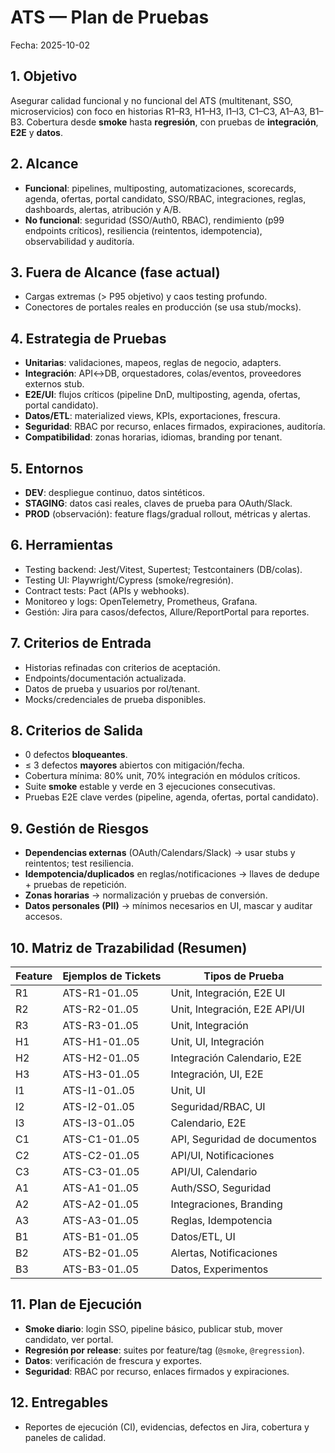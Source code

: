 # ATS — Plan de Pruebas
Fecha: 2025-10-02

## 1. Objetivo
Asegurar calidad funcional y no funcional del ATS (multitenant, SSO, microservicios) con foco en historias R1–R3, H1–H3, I1–I3, C1–C3, A1–A3, B1–B3. Cobertura desde **smoke** hasta **regresión**, con pruebas de **integración**, **E2E** y **datos**.

## 2. Alcance
- **Funcional**: pipelines, multiposting, automatizaciones, scorecards, agenda, ofertas, portal candidato, SSO/RBAC, integraciones, reglas, dashboards, alertas, atribución y A/B.
- **No funcional**: seguridad (SSO/Auth0, RBAC), rendimiento (p99 endpoints críticos), resiliencia (reintentos, idempotencia), observabilidad y auditoría.

## 3. Fuera de Alcance (fase actual)
- Cargas extremas (> P95 objetivo) y caos testing profundo.
- Conectores de portales reales en producción (se usa stub/mocks).

## 4. Estrategia de Pruebas
- **Unitarias**: validaciones, mapeos, reglas de negocio, adapters.
- **Integración**: API↔DB, orquestadores, colas/eventos, proveedores externos stub.
- **E2E/UI**: flujos críticos (pipeline DnD, multiposting, agenda, ofertas, portal candidato).
- **Datos/ETL**: materialized views, KPIs, exportaciones, frescura.
- **Seguridad**: RBAC por recurso, enlaces firmados, expiraciones, auditoría.
- **Compatibilidad**: zonas horarias, idiomas, branding por tenant.

## 5. Entornos
- **DEV**: despliegue continuo, datos sintéticos.
- **STAGING**: datos casi reales, claves de prueba para OAuth/Slack.
- **PROD** (observación): feature flags/gradual rollout, métricas y alertas.

## 6. Herramientas
- Testing backend: Jest/Vitest, Supertest; Testcontainers (DB/colas).
- Testing UI: Playwright/Cypress (smoke/regresión).
- Contract tests: Pact (APIs y webhooks).
- Monitoreo y logs: OpenTelemetry, Prometheus, Grafana.
- Gestión: Jira para casos/defectos, Allure/ReportPortal para reportes.

## 7. Criterios de Entrada
- Historias refinadas con criterios de aceptación.
- Endpoints/documentación actualizada.
- Datos de prueba y usuarios por rol/tenant.
- Mocks/credenciales de prueba disponibles.

## 8. Criterios de Salida
- 0 defectos **bloqueantes**.
- ≤ 3 defectos **mayores** abiertos con mitigación/fecha.
- Cobertura mínima: 80% unit, 70% integración en módulos críticos.
- Suite **smoke** estable y verde en 3 ejecuciones consecutivas.
- Pruebas E2E clave verdes (pipeline, agenda, ofertas, portal candidato).

## 9. Gestión de Riesgos
- **Dependencias externas** (OAuth/Calendars/Slack) → usar stubs y reintentos; test resiliencia.
- **Idempotencia/duplicados** en reglas/notificaciones → llaves de dedupe + pruebas de repetición.
- **Zonas horarias** → normalización y pruebas de conversión.
- **Datos personales (PII)** → mínimos necesarios en UI, mascar y auditar accesos.

## 10. Matriz de Trazabilidad (Resumen)
| Feature | Ejemplos de Tickets | Tipos de Prueba |
|---|---|---|
| R1 | ATS-R1-01..05 | Unit, Integración, E2E UI |
| R2 | ATS-R2-01..05 | Unit, Integración, E2E API/UI |
| R3 | ATS-R3-01..05 | Unit, Integración |
| H1 | ATS-H1-01..05 | Unit, UI, Integración |
| H2 | ATS-H2-01..05 | Integración Calendario, E2E |
| H3 | ATS-H3-01..05 | Integración, UI, E2E |
| I1 | ATS-I1-01..05 | Unit, UI |
| I2 | ATS-I2-01..05 | Seguridad/RBAC, UI |
| I3 | ATS-I3-01..05 | Calendario, E2E |
| C1 | ATS-C1-01..05 | API, Seguridad de documentos |
| C2 | ATS-C2-01..05 | API/UI, Notificaciones |
| C3 | ATS-C3-01..05 | API/UI, Calendario |
| A1 | ATS-A1-01..05 | Auth/SSO, Seguridad |
| A2 | ATS-A2-01..05 | Integraciones, Branding |
| A3 | ATS-A3-01..05 | Reglas, Idempotencia |
| B1 | ATS-B1-01..05 | Datos/ETL, UI |
| B2 | ATS-B2-01..05 | Alertas, Notificaciones |
| B3 | ATS-B3-01..05 | Datos, Experimentos |

## 11. Plan de Ejecución
- **Smoke diario**: login SSO, pipeline básico, publicar stub, mover candidato, ver portal.
- **Regresión por release**: suites por feature/tag (`@smoke`, `@regression`).
- **Datos**: verificación de frescura y exportes.
- **Seguridad**: RBAC por recurso, enlaces firmados y expiraciones.

## 12. Entregables
- Reportes de ejecución (CI), evidencias, defectos en Jira, cobertura y paneles de calidad.
